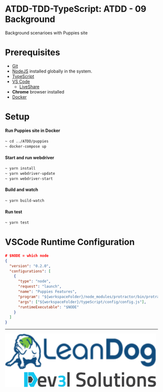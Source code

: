 # ATDD-TDD-TypeScript: ATDD - 09 Background

Background scenarioes with Puppies site

# Prerequisites

- [Git](https://github.com/)
- [NodeJS](https://nodejs.org/en/download/) installed globally in the system.
- [TypeScript](https://www.typescriptlang.org/)
- [VS Code](https://code.visualstudio.com/)
  - [LiveShare](https://code.visualstudio.com/learn/collaboration/live-share)
- **Chrome** browser installed
- [Docker](https://www.docker.com/)

# Setup

#### Run Puppies site in Docker

```bash
~ cd ../ATDD/puppies
~ docker-compose up
```

#### Start and run webdriver

```bash
~ yarn install
~ yarn webdriver-update
~ yarn webdriver-start
```

#### Build and watch

```bash
~ yarn build-watch
```

#### Run test

```bash
~ yarn test
```

# VSCode Runtime Configuration

```json
# $NODE = which node
{
  "version": "0.2.0",
  "configurations": [
    {
      "type": "node",
      "request": "launch",
      "name": "Puppies Features",
      "program": "${workspaceFolder}/node_modules/protractor/bin/protractor",
      "args": ["${workspaceFolder}/typeScript/config/config.js"],
      "runtimeExecutable": "$NODE"
    }
  ]
}
```

---

![](/assets/dev3l-solutions-logo-lean-dog.png)
